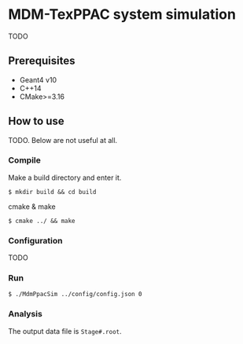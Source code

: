 # MDM-TexPPAC system simulation
TODO

## Prerequisites
- Geant4 v10
- C++14
- CMake>=3.16

## How to use
TODO. Below are not useful at all.
### Compile
Make a build directory and enter it.
```
$ mkdir build && cd build
```

cmake & make 
```
$ cmake ../ && make
```

### Configuration
TODO
<!-- This program takes JSON file as configuration (it is mandatory!). The example config file is ``config/config.json``. Here below shows the content of this JSON file.
```
{
    "GUI": true,
    "RunMac": "run1.mac",
    "Threads":10,
    "Foil": 2,
    "BeamEnergy": 0.5
}
```
- GUI: false - batch mode, true - interactive mode.
- RunMac: The .mac file defines how many particles you want to fire. Only valid for batch mode.
- Threads: 1 - serial mode, N - multithread mode with N threads (N>0).
- Foil: 0 - no foil, 1 - 304 stainless steel, 2 - Be.
- BeamEnergy: any non negative value. -->

### Run
```
$ ./MdmPpacSim ../config/config.json 0
```

### Analysis
The output data file is ``Stage#.root``.

